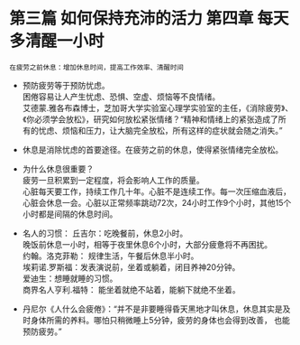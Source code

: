 # 第三篇 如何保持充沛的活力 第四章 每天多清醒一小时
```
在疲劳之前休息：增加休息时间，提高工作效率、清醒时间
```
- 预防疲劳等于预防忧虑。   
困倦容易让人产生忧虑、恐惧、空虚、烦恼等不良情绪。  
艾德蒙.雅各布森博士，芝加哥大学实验室心理学实验室的主任，《消除疲劳》、《你必须学会放松》，研究如何放松紧张情绪？“精神和情绪上的紧张造成了所有的忧虑、烦恼和压力，让大脑完全放松，所有这样的症状就会随之消失。”

- 休息是消除忧虑的首要途径。在疲劳之前的休息，使得紧张情绪完全放松。

- 为什么休息很重要？   
疲劳一旦积累到一定程度，将会影响人工作的质量。  
心脏每天要工作，持续工作几十年。心脏不是连续工作。每一次压缩血液后，心脏会休息一会。心脏以正常频率跳动72次，24小时工作9个小时，其他15个小时都是间隔的休息时间。  

- 名人的习惯：
丘吉尔：吃晚餐前，休息2小时。    
晚饭前休息一小时，相等于夜里休息6个小时，大部分疲惫将不再困扰。  
约翰。洛克菲勒： 规律生活，午餐后休息半小时。    
埃莉诺.罗斯福：发表演说前，坐着或躺着，闭目养神20分钟。   
爱迪生：想睡就睡的习惯。    
商界名人亨利.福特：  能坐着就绝不站着，能躺下就绝不坐着。  

- 丹尼尔《人什么会疲倦》：“并不是非要睡得昏天黑地才叫休息，休息其实是及时身体所需的养料。哪怕只稍微睡上5分钟，疲劳的身体也会得到改善， 也能预防疲劳。”